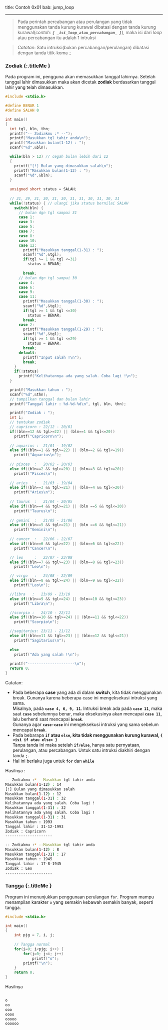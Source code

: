 title: Contoh 0x01
bab: jump_loop

---


> Pada perintah percabangan atau perulangan yang tidak menggunakan tanda kurung kurawal dibatasi dengan tanda kurung kurawal(*contoh: __`{ _isi_loop_atau_percabangan_ }`__*), maka isi dari _loop_ atau percabangan itu adalah 1 intruksi

> _Catatan_: Satu intruksi(bukan percabangan/perulangan) dibatasi dengan tanda titik-koma __`;`__

### <i class="fa fa-code"></i> Zodiak  {:.titleMe }

Pada program ini, pengguna akan memasukkan tanggal lahirnya. Setelah tanggal lahir dimasukkan maka akan dicetak **zodiak** berdasarkan tanggal lahir yang telah dimasukkan.

``` c
#include <stdio.h>

#define BENAR 1
#define SALAH 0

int main()
{
  int tgl, bln, thn;
  printf("-- Zodiakmu :* --");
  printf("Masukkan tgl tahir anda\n");
  printf("Masukkan bulan(1-12) : ");
  scanf("%d",&bln);

  while(bln > 12) // cegah bulan lebih dari 12
  {
    printf("[!] Bulan yang dimasukkan salah\n");
    printf("Masukkan bulan(1-12) : ");
    scanf("%d",&bln);
  }
  
  unsigned short status = SALAH;
  
  // 31, 29, 31, 30, 31, 30, 31, 31, 30, 31, 30, 31
  while(!status) { // ulangi jika status bernilai SALAH
    switch(bln) {
      // bulan dgn tgl sampai 31
      case 1:
      case 3:
      case 5:
      case 7:
      case 8:
      case 10:
      case 12:
        printf("Masukkan tanggal(1-31) : ");
        scanf("%d",&tgl);
        if(tgl >= 1 && tgl <=31)
          status = BENAR;
        
        break;
      // bulan dgn tgl sampai 30
      case 4:
      case 6:
      case 9:
      case 11:
        printf("Masukkan tanggal(1-30) : ");
        scanf("%d",&tgl);
        if(tgl >= 1 && tgl <=30)
          status = BENAR;
        break;
      case 2:
        printf("Masukkan tanggal(1-29) : ");
        scanf("%d",&tgl);
        if(tgl >= 1 && tgl <=29)
          status = BENAR;
        break;
      default:
        printf("Input salah !\n");
        break;
    }
    if(!status)
      printf("Kelihatannya ada yang salah. Coba lagi !\n");
  }

  printf("Masukkan tahun : ");
  scanf("%d",&thn);
  // tampilkan tanggal dan bulan lahir
  printf("Tanggal lahir : %d-%d-%d\n", tgl, bln, thn);    

  printf("Zodiak : ");
  int i;
  // tentukan zodiak
  // capricorn : 22/12 - 20/01
  if((bln==12 && tgl>=22) || (bln==1 && tgl<=20))
    printf("Capricorn\n");
  
  // aquarius :  21/01 - 19/02
  else if((bln==1 && tgl>=22) || (bln==2 && tgl<=19))
    printf("Aquarius\n");
  
  // pisces  :   20/02 - 20/03
  else if((bln==2 && tgl>=20) || (bln==3 && tgl<=20))
    printf("Pisces\n");
  
  // aries   :   21/03 - 19/04
  else if((bln==3 && tgl>=21) || (bln==4 && tgl<=20))
    printf("Aries\n");
  
  // taurus  :   21/04 - 20/05
  else if((bln==4 && tgl>=21) || (bln ==5 && tgl<=20))
    printf("Taurus\n");
  
  // gemini  :   21/05 - 21/06
  else if((bln==5 && tgl>=21) || (bln ==6 && tgl<=21))
    printf("Gemini\n");
  
  // cancer  :   22/06 - 22/07
  else if((bln==6 && tgl>=22) || (bln==6 && tgl<=22)) 
    printf("Cancer\n");

  // leo     :   23/07 - 23/08
  else if((bln==7 && tgl>=23) || (bln==8 && tgl<=23)) 
    printf("Leo\n");

  // virgo   :   24/08 - 22/09
  else if((bln==8 && tgl>=24) || (bln==9 && tgl<=22)) 
    printf("Leo\n");

  //libra   :   23/09 - 23/10
  else if((bln==9 && tgl>=24) || (bln==10 && tgl<=23)) 
    printf("Libra\n");

  //scorpio :   24/10 - 22/11
  else if((bln==10 && tgl>=24) || (bln==11 && tgl<=22))
    printf("Scorpio\n");

  //sagitarius: 23/11 - 21/12 
  else if((bln==11 && tgl>=23) || (bln==12 && tgl<=21))
    printf("Sagitarius\n");
  
  else
    printf("Ada yang salah !\n");
  
  printf("---------------------\n");
  return 0;
}
```

Catatan:

- Pada beberapa **case** yang ada di dalam **switch**, kita tidak menggunakan break. Gunanya karena beberapa case ini mengeksekusi intruksi yang sama.<br/>
  Misalnya, pada **`case 4, 6, 9, 11`**. 
  Intruksi break ada pada **`case 11`**, maka saat **`case`** sebelumnya benar, maka eksekusinya akan mencapai **`case 11`**, lalu berhenti saat mencapai **`break`**.<br/>
  Gunanya agar **`case-case`** ini mengeksekusi intruksi yang sama sebelum mencapai **`break`**.
- Pada bebarapa **`if` atau `else`, kita tidak menggunakan kurung kurawal, `{ <isi if atau else> }`**<br />
  Tanpa tanda ini maka setelah **`if/else`**, hanya satu pernyataan, perulangan, atau percabangan. Untuk satu intruksi diakhiri dengan tanda **`;`**.
- Hal ini berlaku juga untuk **`for`** dan **`while`**


Hasilnya :
``` bash
-- Zodiakmu :* --Masukkan tgl tahir anda
Masukkan bulan(1-12) : 14
[!] Bulan yang dimasukkan salah
Masukkan bulan(1-12) : 12
Masukkan tanggal(1-31) : 32
Kelihatannya ada yang salah. Coba lagi !
Masukkan tanggal(1-31) : 32
Kelihatannya ada yang salah. Coba lagi !
Masukkan tanggal(1-31) : 31
Masukkan tahun : 1993
Tanggal lahir : 31-12-1993
Zodiak : Capricorn
---------------------
```
``` bash
-- Zodiakmu :* --Masukkan tgl tahir anda
Masukkan bulan(1-12) : 8
Masukkan tanggal(1-31) : 17
Masukkan tahun : 1945
Tanggal lahir : 17-8-1945
Zodiak : Leo
---------------------
```

### <i class="fa fa-code"></i> Tangga {:.titleMe }

Program ini menunjukkan penggunaan perulangan `for`. Program mampu menampilan karakter `o` yang semakin kebawah semakin banyak, seperti tangga.

``` c
#include <stdio.h>

int main()
{
    int pjg = 7, i, j;
    
    // Tangga normal
    for(i=0; i<pjg; i++) {
        for(j=0; j<i; j++)
            printf("o");
        printf("\n");
    }
    return 0;
}
```

Hasilnya

``` bash

o
oo
ooo
oooo
ooooo
oooooo
```
